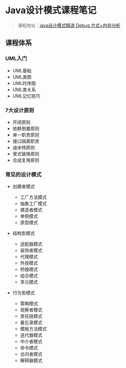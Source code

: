 # Java设计模式课程笔记

> 课程地址：[java设计模式精讲 Debug 方式+内存分析](https://coding.imooc.com/learn/list/270.html)


## 课程体系

### UML入门

+ UML基础
+ UML类图
+ UML时序图
+ UML类关系
+ UML记忆技巧

### 7大设计原则

+ 开闭原则
+ 依赖倒置原则
+ 单一职责原则
+ 接口隔离职责
+ 迪米特原则
+ 里式替换原则
+ 合成复用原则

### 常见的设计模式

+ 创建者模式
    + 工厂方法模式
    + 抽象工厂模式
    + 建造者模式
    + 单例模式
    + 原型模式

+ 结构型模式
    + 适配器模式
    + 装饰者模式
    + 代理模式
    + 外观模式
    + 桥接模式
    + 组合模式
    + 享元模式
    
+ 行为型模式
    + 策略模式
    + 观察者模式
    + 责任链模式
    + 备忘录模式
    + 模板方法模式
    + 迭代器模式
    + 中介者模式
    + 命令模式
    + 访问者模式
    + 解释器模式


